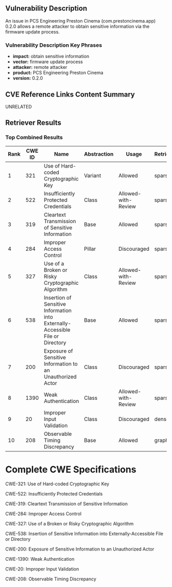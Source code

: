 ## Vulnerability Description
An issue in PCS Engineering Preston Cinema (com.prestoncinema.app) 0.2.0 allows a remote attacker to obtain sensitive information via the firmware update process.

### Vulnerability Description Key Phrases
- **impact:** obtain sensitive information
- **vector:** firmware update process
- **attacker:** remote attacker
- **product:** PCS Engineering Preston Cinema
- **version:** 0.2.0

## CVE Reference Links Content Summary
UNRELATED

## Retriever Results

### Top Combined Results

| Rank | CWE ID | Name | Abstraction | Usage  | Retrievers | Individual Scores |
|------|--------|------|-------------|-------|------------|-------------------|
| 1 | 321 | Use of Hard-coded Cryptographic Key | Variant | Allowed | sparse | 0.050 |
| 2 | 522 | Insufficiently Protected Credentials | Class | Allowed-with-Review | sparse | 0.045 |
| 3 | 319 | Cleartext Transmission of Sensitive Information | Base | Allowed | sparse | 0.042 |
| 4 | 284 | Improper Access Control | Pillar | Discouraged | sparse | 0.042 |
| 5 | 327 | Use of a Broken or Risky Cryptographic Algorithm | Class | Allowed-with-Review | sparse | 0.042 |
| 6 | 538 | Insertion of Sensitive Information into Externally-Accessible File or Directory | Base | Allowed | sparse | 0.041 |
| 7 | 200 | Exposure of Sensitive Information to an Unauthorized Actor | Class | Discouraged | sparse | 0.040 |
| 8 | 1390 | Weak Authentication | Class | Allowed-with-Review | sparse | 0.040 |
| 9 | 20 | Improper Input Validation | Class | Discouraged | dense | 0.561 |
| 10 | 208 | Observable Timing Discrepancy | Base | Allowed | graph | 0.003 |



# Complete CWE Specifications

CWE-321: Use of Hard-coded Cryptographic Key

CWE-522: Insufficiently Protected Credentials

CWE-319: Cleartext Transmission of Sensitive Information

CWE-284: Improper Access Control

CWE-327: Use of a Broken or Risky Cryptographic Algorithm

CWE-538: Insertion of Sensitive Information into Externally-Accessible File or Directory

CWE-200: Exposure of Sensitive Information to an Unauthorized Actor

CWE-1390: Weak Authentication

CWE-20: Improper Input Validation

CWE-208: Observable Timing Discrepancy